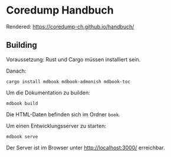 # Coredump Handbuch

Rendered: <https://coredump-ch.github.io/handbuch/>

## Building

Voraussetzung: Rust und Cargo müssen installiert sein.

Danach:

    cargo install mdbook mdbook-admonish mdbook-toc

Um die Dokumentation zu builden:

    mdbook build

Die HTML-Daten befinden sich im Ordner `book`.

Um einen Entwicklungsserver zu starten:

    mdbook serve

Der Server ist im Browser unter <http://localhost:3000/> erreichbar.
